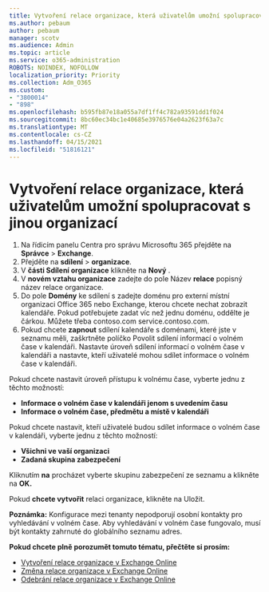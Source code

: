 ```yaml
---
title: Vytvoření relace organizace, která uživatelům umožní spolupracovat s jinou organizací
ms.author: pebaum
author: pebaum
manager: scotv
ms.audience: Admin
ms.topic: article
ms.service: o365-administration
ROBOTS: NOINDEX, NOFOLLOW
localization_priority: Priority
ms.collection: Adm_O365
ms.custom:
- "3800014"
- "898"
ms.openlocfilehash: b595fb87e18a055a7df1ff4c782a93591dd1f024
ms.sourcegitcommit: 8bc60ec34bc1e40685e3976576e04a2623f63a7c
ms.translationtype: MT
ms.contentlocale: cs-CZ
ms.lasthandoff: 04/15/2021
ms.locfileid: "51816121"
---
```

# <a name="create-an-organization-relationship-to-allow-your-users-to-collaborate-with-another-organization"></a>Vytvoření relace organizace, která uživatelům umožní spolupracovat s jinou organizací

1. Na řídicím panelu Centra pro správu Microsoftu 365 přejděte na **Správce**  >  **Exchange**.
2. Přejděte na **sdílení**  >  **organizace**.
3. V **části Sdílení organizace** klikněte na **Nový** .
4. V **novém vztahu organizace** zadejte do pole Název **relace** popisný název relace organizace.
5. Do pole **Domény** ke sdílení s zadejte doménu pro externí místní organizaci Office 365 nebo Exchange, kterou chcete nechat zobrazit kalendáře. Pokud potřebujete zadat víc než jednu doménu, oddělte je čárkou. Můžete třeba contoso.com service.contoso.com.
6. Pokud chcete **zapnout** sdílení kalendáře s doménami, které jste v seznamu měli, zaškrtněte políčko Povolit sdílení informací o volném čase v kalendáři. Nastavte úroveň sdílení informací o volném čase v kalendáři a nastavte, kteří uživatelé mohou sdílet informace o volném čase v kalendáři.  

Pokud chcete nastavit úroveň přístupu k volnému čase, vyberte jednu z těchto možností:

- **Informace o volném čase v kalendáři jenom s uvedením času**
- **Informace o volném čase, předmětu a místě v kalendáři**  

 Pokud chcete nastavit, kteří uživatelé budou sdílet informace o volném čase v kalendáři, vyberte jednu z těchto možností:

- **Všichni ve vaší organizaci**
- **Zadaná skupina zabezpečení**  

Kliknutím **na** procházet vyberte skupinu zabezpečení ze seznamu a klikněte na **OK.**

Pokud **chcete vytvořit** relaci organizace, klikněte na Uložit.  

**Poznámka:** Konfigurace mezi tenanty nepodporují osobní kontakty pro vyhledávání v volném čase. Aby vyhledávání v volném čase fungovalo, musí být kontakty zahrnuté do globálního seznamu adres.

**Pokud chcete plně porozumět tomuto tématu, přečtěte si prosím:**

- [Vytvoření relace organizace v Exchange Online](https://docs.microsoft.com/exchange/sharing/organization-relationships/create-an-organization-relationship)
- [Změna relace organizace v Exchange Online](https://docs.microsoft.com/exchange/sharing/organization-relationships/modify-an-organization-relationship)
- [Odebrání relace organizace v Exchange Online](https://docs.microsoft.com/exchange/sharing/organization-relationships/remove-an-organization-relationship)
